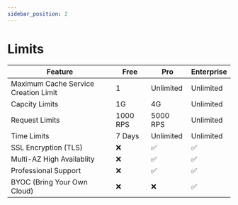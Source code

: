 ```yaml
---
sidebar_position: 2
---
```


# Limits

| Feature                     | Free  | Pro       | Enterprise |
| --------------------------- | ------ | --------- | ---------- |
| Maximum Cache Service Creation Limit  | 1      |  Unlimited       |  Unlimited          |
| Capcity Limits              | 1G     | 4G        | Unlimited  |
| Request Limits  | 1000 RPS      | 5000 RPS         | Unlimited  |
| Time Limits                 | 7 Days | Unlimited | Unlimited  |
| SSL Encryption (TLS)        | ❌      | ✅         | ✅          |
| Multi-AZ High Availablity   | ❌      | ✅         | ✅          |
| Professional Support        | ❌      | ✅         | ✅          |
| BYOC (Bring Your Own Cloud) | ❌      | ❌         | ✅          |
